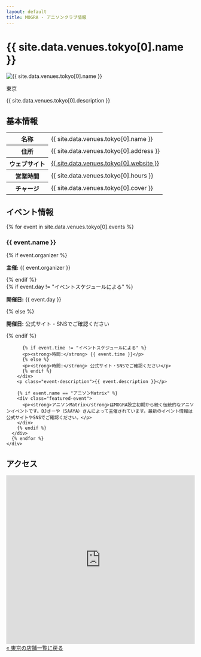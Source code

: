 ```yaml
---
layout: default
title: MOGRA - アニソンクラブ情報
---
```


<div class="venue-detail">
  <h1>{{ site.data.venues.tokyo[0].name }}</h1>
  
  <div class="venue-header">
    <div class="venue-image">
      <img src="{{ '/assets/images/' | append: site.data.venues.tokyo[0].image | relative_url }}" alt="{{ site.data.venues.tokyo[0].name }}">
    </div>
    <div class="venue-info">
      <p class="venue-region">東京</p>
      <p>{{ site.data.venues.tokyo[0].description }}</p>
    </div>
  </div>

  <div class="venue-section">
    <h2>基本情報</h2>
    <table class="venue-details">
      <tr>
        <th>名称</th>
        <td>{{ site.data.venues.tokyo[0].name }}</td>
      </tr>
      <tr>
        <th>住所</th>
        <td>{{ site.data.venues.tokyo[0].address }}</td>
      </tr>
      <tr>
        <th>ウェブサイト</th>
        <td><a href="{{ site.data.venues.tokyo[0].website }}" target="_blank" rel="noopener">{{ site.data.venues.tokyo[0].website }}</a></td>
      </tr>
      <tr>
        <th>営業時間</th>
        <td>{{ site.data.venues.tokyo[0].hours }}</td>
      </tr>
      <tr>
        <th>チャージ</th>
        <td>{{ site.data.venues.tokyo[0].cover }}</td>
      </tr>
    </table>
  </div>

  <div class="venue-section">
    <h2>イベント情報</h2>
    <div class="events-list">
      {% for event in site.data.venues.tokyo[0].events %}
      <div class="event-card">
        <h3>{{ event.name }}</h3>
        {% if event.organizer %}
        <p class="event-organizer"><strong>主催:</strong> {{ event.organizer }}</p>
        {% endif %}
        <div class="event-details">
          {% if event.day != "イベントスケジュールによる" %}
          <p><strong>開催日:</strong> {{ event.day }}</p>
          {% else %}
          <p><strong>開催日:</strong> 公式サイト・SNSでご確認ください</p>
          {% endif %}
          
          {% if event.time != "イベントスケジュールによる" %}
          <p><strong>時間:</strong> {{ event.time }}</p>
          {% else %}
          <p><strong>時間:</strong> 公式サイト・SNSでご確認ください</p>
          {% endif %}
        </div>
        <p class="event-description">{{ event.description }}</p>
        
        {% if event.name == "アニソンMatrix" %}
        <div class="featured-event">
          <p><strong>アニソンMatrix</strong>はMOGRA設立初期から続く伝統的なアニソンイベントです。DJさーや（SAAYA）さんによって主催されています。最新のイベント情報は公式サイトやSNSでご確認ください。</p>
        </div>
        {% endif %}
      </div>
      {% endfor %}
    </div>
  </div>

  <div class="venue-section">
    <h2>アクセス</h2>
    <div class="map">
      <iframe
        width="100%"
        height="450"
        style="border:0"
        loading="lazy"
        allowfullscreen
        src="https://www.google.com/maps/embed/v1/place?key=YOUR_API_KEY&q={{ site.data.venues.tokyo[0].name }}+{{ site.data.venues.tokyo[0].address | url_encode }}">
      </iframe>
    </div>
  </div>

  <div class="back-to-region">
    <a href="{{ '/regions/tokyo/' | relative_url }}">&laquo; 東京の店舗一覧に戻る</a>
  </div>
</div>

<script type="application/ld+json">
{
  "@context": "https://schema.org",
  "@type": "MusicVenue",
  "name": "{{ site.data.venues.tokyo[0].name }}",
  "description": "{{ site.data.venues.tokyo[0].description }}",
  "address": {
    "@type": "PostalAddress",
    "addressCountry": "JP",
    "addressRegion": "東京都",
    "addressLocality": "渋谷区",
    "streetAddress": "宇田川町10-5 野村ビル B1F"
  },
  "url": "{{ site.data.venues.tokyo[0].website }}",
  "geo": {
    "@type": "GeoCoordinates",
    "latitude": {{ site.data.venues.tokyo[0].coordinates.lat }},
    "longitude": {{ site.data.venues.tokyo[0].coordinates.lng }}
  },
  "event": [
    {% for event in site.data.venues.tokyo[0].events %}
    {
      "@type": "MusicEvent",
      "name": "{{ event.name }}",
      "description": "{{ event.description }}"{% if event.organizer %},
      "organizer": {
        "@type": "Person",
        "name": "{{ event.organizer }}"
      }{% endif %}
    }{% unless forloop.last %},{% endunless %}
    {% endfor %}
  ]
}
</script>

